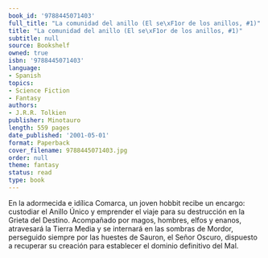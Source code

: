 ```yaml
---
book_id: '9788445071403'
full_title: "La comunidad del anillo (El se\xF1or de los anillos, #1)"
title: "La comunidad del anillo (El se\xF1or de los anillos, #1)"
subtitle: null
source: Bookshelf
owned: true
isbn: '9788445071403'
language:
- Spanish
topics:
- Science Fiction
- Fantasy
authors:
- J.R.R. Tolkien
publisher: Minotauro
length: 559 pages
date_published: '2001-05-01'
format: Paperback
cover_filename: 9788445071403.jpg
order: null
theme: fantasy
status: read
type: book
---
```

En la adormecida e idílica Comarca, un joven hobbit recibe un encargo: custodiar el Anillo Único y emprender el viaje para su destrucción en la Grieta del Destino. Acompañado por magos, hombres, elfos y enanos, atravesará la Tierra Media y se internará en las sombras de Mordor, perseguido siempre por las huestes de Sauron, el Señor Oscuro, dispuesto a recuperar su creación para establecer el dominio definitivo del Mal.
